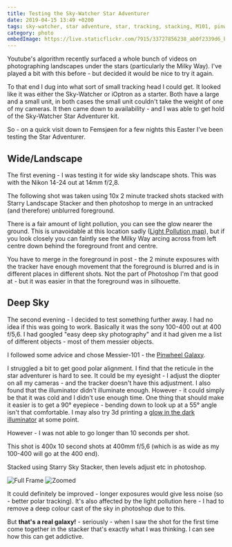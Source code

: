 ```yaml
---
title: Testing the Sky-Watcher Star Adventurer
date: 2019-04-15 13:49 +0200
tags: sky-watcher, star adventure, star, tracking, stacking, M101, pinwheel galaxy
category: photo
embedImage: https://live.staticflickr.com/7915/33727856238_ab0f2339d6_b.jpg
---
```


Youtube's algorithm recently surfaced a whole bunch of videos on photographing landscapes under the stars (particularly the Milky Way). I've played a bit with this before - but decided it would be nice to try it again.

To that end I dug into what sort of small tracking head I could get. It looked like it was either the Sky-Watcher or iOptron as a starter. Both have a large and a small unit, in both cases the small unit couldn't take the weight of one of my cameras. It then came down to availability - and I was able to get hold of the Sky-Watcher Star Adventurer kit.

So - on a quick visit down to Femsjøen for a few nights this Easter I've been testing the Star Adventurer.

## Wide/Landscape

The first evening - I was testing it for wide sky landscape shots. This was with the Nikon 14-24 out at 14mm f/2,8.

The following shot was taken using 10x 2 minute tracked shots stacked with Starry Landscape Stacker and then photoshop to merge in an untracked (and therefore) unblurred foreground.

There is a fair amount of light pollution, you can see the glow nearer the ground. This is unavoidable at this location sadly ([Light Pollution map](https://darksitefinder.com/maps/world.html#11/59.1660/11.5296)), but if you look closely you can faintly see the Milky Way arcing across from left centre down behind the foreground front and centre.

You have to merge in the foreground in post - the 2 minute exposures with the tracker have enough movement that the foreground is blurred and is in different places in different shots. Not the part of Photoshop I'm that good at - but it was easier in that the foreground was in silhouette.

<embed-flickr url="https://live.staticflickr.com/7915/33727856238_ab0f2339d6_b.jpg" title="Femsjøen Sky"></embed-flickr>

## Deep Sky

The second evening - I decided to test something further away. I had no idea if this was going to work. Basically it was the sony 100-400 out at 400 f/5,6. I had googled "easy deep sky photography" and it had given me a list of different objects - most of them messier objects.

I followed some advice and chose Messier-101 - the [Pinwheel Galaxy](https://en.wikipedia.org/wiki/Pinwheel_Galaxy).

I struggled a bit to get good polar alignment. I find that the reticule in the star adventurer is hard to see. It could be my eyesight - I adjust the diopter on all my cameras - and the tracker doesn't have this adjustment. I also found that the illuminator didn't illuminate enough. However - it could simply be that it was cold and I didn't use enough time. One thing that should make it easier is to get a 90&deg; eyepiece - bending down to look up at a 55&deg; angle isn't that comfortable. I may also try 3d printing a [glow in the dark illuminator](https://www.thingiverse.com/thing:2814028) at some point.

However - I was not able to go longer than 10 seconds per shot.

This shot is 400x 10 second shots at 400mm f/5,6 (which is as wide as my 100-400 will go at the 400 end).

Stacked using Starry Sky Stacker, then levels adjust etc in photoshop.

![Full Frame](m101-sky.jpg 'M101 - full image frame')
![Zoomed](m101-zoom.jpg 'M101 - zoomed in on galaxy')

It could definitely be improved - longer exposures would give less noise (so - better polar tracking). It's also affected by the light pollution here - I had to remove a deep colour cast of the sky in photoshop due to this.

But **that's a real galaxy!** - seriously - when I saw the shot for the first time come together in the stacker that's exactly what I was thinking. I can see how this can get addictive.
